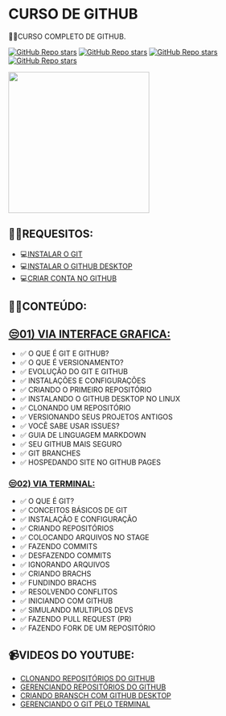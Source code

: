 # CURSO DE GITHUB
👨‍⚖️CURSO COMPLETO DE GITHUB.

[![GitHub Repo stars](https://img.shields.io/badge/VILHALVA-GITHUB-03A9F4?logo=github)](https://github.com/VILHALVA) 
[![GitHub Repo stars](https://img.shields.io/badge/GITHUB%20VIA-INTERFACE-03A9F4?logo=github)](https://www.youtube.com/playlist?list=PLHz_AreHm4dm7ZULPAmadvNhH6vk9oNZA) 
[![GitHub Repo stars](https://img.shields.io/badge/GITHUB%20VIA-TERMINAL-03A9F4?logo=github)](https://www.youtube.com/playlist?list=PLcoYAcR89n-qbO7YAVj5S0alABLis_QVU)
<br>
[![GitHub Repo stars](https://img.shields.io/badge/TREINE%20COMANDOS-GIT-03A9F4?logo=google)](https://learngitbranching.js.org/?locale=pt_BR)

<img src="https://cdn-icons-png.flaticon.com/256/25/25231.png" align="center" width="280"> <br>

## 🤷‍♂️REQUESITOS:
* 💻[INSTALAR O GIT](https://git-scm.com/download/win)
* 💻[INSTALAR O GITHUB DESKTOP](https://desktop.github.com/)
* 💻[CRIAR CONTA NO GITHUB](https://github.com/)

## 🤷‍♂️CONTEÚDO:
## [😒01) VIA INTERFACE GRAFICA:](https://www.youtube.com/playlist?list=PLHz_AreHm4dm7ZULPAmadvNhH6vk9oNZA)
* ✅ O QUE É GIT E GITHUB?
* ✅ O QUE É VERSIONAMENTO?
* ✅ EVOLUÇÃO DO GIT E GITHUB
* ✅ INSTALAÇÕES E CONFIGURAÇÕES
* ✅ CRIANDO O PRIMEIRO REPOSITÓRIO
* ✅ INSTALANDO O GITHUB DESKTOP NO LINUX
* ✅ CLONANDO UM REPOSITÓRIO
* ✅ VERSIONANDO SEUS PROJETOS ANTIGOS
* ✅ VOCÊ SABE USAR ISSUES?
* ✅ GUIA DE LINGUAGEM MARKDOWN
* ✅ SEU GITHUB MAIS SEGURO
* ✅ GIT BRANCHES
* ✅ HOSPEDANDO SITE NO GITHUB PAGES

### [😒02) VIA TERMINAL:](https://www.youtube.com/playlist?list=PLcoYAcR89n-qbO7YAVj5S0alABLis_QVU)
* ✅ O QUE É GIT?
* ✅ CONCEITOS BÁSICOS DE GIT
* ✅ INSTALAÇÃO E CONFIGURAÇÃO
* ✅ CRIANDO REPOSITÓRIOS
* ✅ COLOCANDO ARQUIVOS NO STAGE
* ✅ FAZENDO COMMITS
* ✅ DESFAZENDO COMMITS
* ✅ IGNORANDO ARQUIVOS
* ✅ CRIANDO BRACHS
* ✅ FUNDINDO BRACHS
* ✅ RESOLVENDO CONFLITOS
* ✅ INICIANDO COM GITHUB
* ✅ SIMULANDO MULTIPLOS DEVS
* ✅ FAZENDO PULL REQUEST (PR)
* ✅ FAZENDO FORK DE UM REPOSITÓRIO

## 📹VIDEOS DO YOUTUBE:
* [CLONANDO REPOSITÓRIOS DO GITHUB](https://youtu.be/NRWV51xJAf0?si=kRkIx2sHBvJoTv3c)
* [GERENCIANDO REPOSITÓRIOS DO GITHUB](https://youtu.be/mSO0ih2W8Mo?si=-7iYsVyno8A9jb0J)
* [CRIANDO BRANSCH COM GITHUB DESKTOP](https://youtu.be/ZfzSWVvz2tU?si=JLfMUNcr4hzzO7g1)
* [GERENCIANDO O GIT PELO TERMINAL](https://youtu.be/3dYIMDhCQLw?si=_5jyAwb8giuCjjXo)

